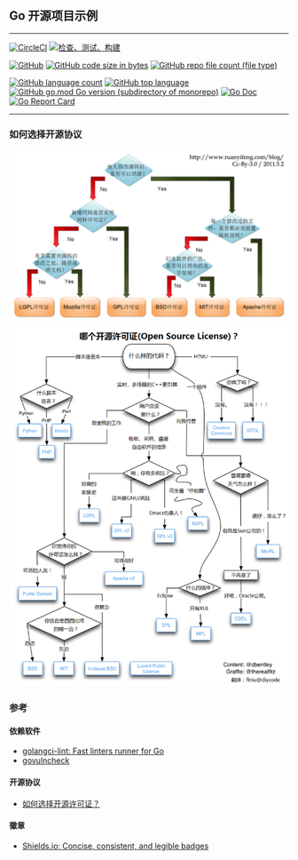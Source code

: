 ## Go 开源项目示例

---

[![CircleCI](https://img.shields.io/circleci/build/github/fsyyft-go/opensource-example/main)](https://github.com/fsyyft-go/opensource-example)
[![检查、测试、构建](https://github.com/fsyyft-go/opensource-example/actions/workflows/ci.yml/badge.svg)](https://github.com/fsyyft-go/opensource-example/actions/workflows/ci.yml)

[![GitHub](https://img.shields.io/github/license/fsyyft-go/opensource-example)](https://github.com/fsyyft-go/opensource-example/blob/develop/LICENSE)
[![GitHub code size in bytes](https://img.shields.io/github/languages/code-size/fsyyft-go/opensource-example)](https://github.com/fsyyft-go/opensource-example)
[![GitHub repo file count (file type)](https://img.shields.io/github/directory-file-count/fsyyft-go/opensource-example)](https://github.com/fsyyft-go/opensource-example)

[![GitHub language count](https://img.shields.io/github/languages/count/fsyyft-go/opensource-example)](https://github.com/fsyyft-go/opensource-example)
[![GitHub top language](https://img.shields.io/github/languages/top/fsyyft-go/opensource-example)](https://github.com/fsyyft-go/opensource-example)
[![GitHub go.mod Go version (subdirectory of monorepo)](https://img.shields.io/github/go-mod/go-version/fsyyft-go/opensource-example)](https://github.com/fsyyft-go/opensource-example/blob/develop/go.mod)
[![Go Doc](https://pkg.go.dev/badge/github.com/fsyyft-go/opensource-example)](https://pkg.go.dev/github.com/fsyyft-go/opensource-example)
[![Go Report Card](https://goreportcard.com/badge/github.com/fsyyft-go/opensource-example)](https://goreportcard.com/report/github.com/fsyyft-go/opensource-example)

---

### 如何选择开源协议

![](docs/images/free_software_licenses_1.png)
![](docs/images/free_software_licenses_2.png)

### 参考

#### 依赖软件

- [golangci-lint: Fast linters runner for Go](https://github.com/golangci/golangci-lint)
- [govulncheck](https://pkg.go.dev/golang.org/x/vuln/cmd/govulncheck)

#### 开源协议

- [如何选择开源许可证？](https://www.ruanyifeng.com/blog/2011/05/how_to_choose_free_software_licenses.html)

#### 徽章

- [Shields.io: Concise, consistent, and legible badges](https://shields.io/)